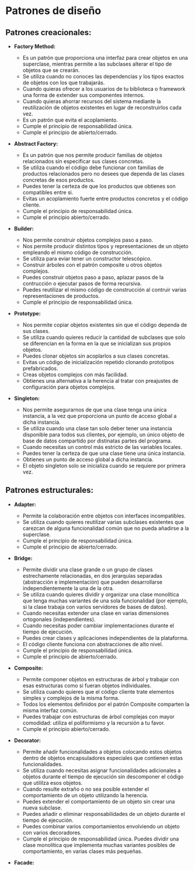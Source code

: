 
# Patrones de diseño

## Patrones creacionales:

* **Factory Method:**
  * Es un patrón que proporciona una interfaz para crear objetos en una superclase, mientras permite a las subclases alterar el tipo de objetos que se crearán. 
  * Se utiliza cuando no conoces las dependencias y los  tipos exactos de objetos con los que trabajarás.
  * Cuando quieras ofrecer a los usuarios de tu biblioteca o framework una forma de extender sus componentes internos. 
  * Cuando quieras ahorrar recursos del sistema mediante la reutilización de objetos existentes en lugar de reconstruirlos cada vez.
  * Es un patrón que evita el acoplamiento.
  * Cumple el principio de responsabilidad única.
  * Cumple el principio de abierto/cerrado.

* **Abstract Factory:**
  * Es un patrón que nos permite producir familias de objetos relacionados sin especificar sus clases concretas.
  * Se utiliza cuando el código debe funcionar con familias de productos relacionados pero no desees que dependa de las clases concretas de esos productos.
  * Puedes tener la certeza de que los productos que obtienes son compatibles entre si.
  * Evitas un acoplamiento fuerte entre productos concretos y el código cliente.
  * Cumple el principio de responsabilidad única.
  * Cumple el principio abierto/cerrado.

* **Builder:**
  * Nos permite construir objetos complejos paso a paso.
  * Nos permite producir distintos tipos y representaciones de un objeto empleando el mismo código de construcción.
  * Se utiliza para eviar tener un constructor telescópico.
  * Construir árboles con el patrón composite u otros objetos complejos.
  * Puedes construir objetos paso a paso, aplazar pasos de la contrucción o ejecutar pasos de forma recursiva.
  * Puedes reutilizar el mismo código de construcción al contruir varias representaciones de productos.
  * Cumple el principio de responsabilidad única.

* **Prototype:**
  * Nos permite copiar objetos existentes sin que el código dependa de sus clases.
  * Se utiliza cuando quieres reducir la cantidad de subclases que solo se diferencian en la forma en la que se inicializan sus propios objetos.
  * Puedes clonar objetos sin acoplarlos a sus clases concretas.
  * Evitas un código de inicialización repetido clonando prototipos prefabricados.
  * Creas objetos complejos con más facilidad.
  * Obtienes una alternativa a la herencia al tratar con preajustes de configuración para objetos complejos.
  
* **Singleton:**
  * Nos permite asegurarnos de que una clase tenga una única instancia, a la vez que proporciona un punto de acceso global a dicha instancia.
  * Se utiliza cuando una clase tan solo deber tener una instancia disponible para todos sus clientes, por ejemplo, un único objeto de base de datos compartido por distinatas partes del programa.
  * Cuando necesitas un control más estricto de las variables locales.
  * Puedes tener la certeza de que una clase tiene una única instancia.
  * Obtienes un punto de acceso global a dicha instancia.
  * El objeto singleton solo se inicializa cuando se requiere por primera vez.
  
## Patrones estructurales:

* **Adapter:**
  * Permite la colaboración entre objetos con interfaces incompatibles.
  * Se utiliza cuando quieres reutilizar varias subclases existentes que carezcan de alguna funcionalidad común que no pueda añadirse a la superclase.
  * Cumple el principio de responsabilidad única.
  * Cumple el principio de abierto/cerrado.

* **Bridge:**
  * Permite dividir una clase grande o un grupo de clases estrechamente relacionadas, en dos jerarquías separadas (abstracción e implementación) que pueden desarrollarse independientemente la una de la otra.
  * Se utiliza cuando quieres dividir y organizar una clase monolítica que tenga muchas variantes de una sola funcionalidad (por ejemplo, si la clase trabaja con varios servidores de bases de datos).
  * Cuando necesitas extender una clase en varias dimensiones ortogonales (independientes).
  * Cuando necesitas poder cambiar implementaciones durante el tiempo de ejecución.
  * Puedes crear clases y aplicaciones independientes de la plataforma.
  * El código cliente funciona con abstracciones de alto nivel.
  * Cumple el principio de responsabilidad única.
  * Cumple el principio de abierto/cerrado.

* **Composite:**
  * Permite componer objetos en estructuras de árbol y trabajar con esas estructuras como si fueran objetos individuales.
  * Se utiliza cuando quieres que el código cliente trate elementos simples y complejos de la misma forma.
  * Todos los elementos definidos por el patrón Composite comparten la misma interfaz común.
  * Puedes trabajar con estructuras de árbol complejas con mayor comodidad: utiliza el poliformismo y la recursión a tu favor.
  * Cumple el principio abierto/cerrado.
  
* **Decorator:**
  * Permite añadir funcionalidades a objetos colocando estos objetos dentro de objetos encapsuladores especiales que contienen estas funcionalidades.
  * Se utiliza cuando necesitas asignar funcionalidades adicionales a objetos durante el tiempo de ejecución sin descomponer el código que utililza esos objetos.
  * Cuando resulte extraño o no sea posible extender el comportamiento de un objeto utilizando la herencia.
  * Puedes extender el comportamiento de un objeto sin crear una nueva subclase.
  * Puedes añadir o eliminar responsabilidades de un objeto durante el tiempo de ejecución.
  * Puedes combinar varios comportamientos envolviendo un objeto con varios decoradores.
  * Cumple el principio de responsabilidad única. Puedes dividir una clase monolítica que implementa muchas variantes posibles de comportamiento, en varias clases más pequeñas.
  
* **Facade:**

  
